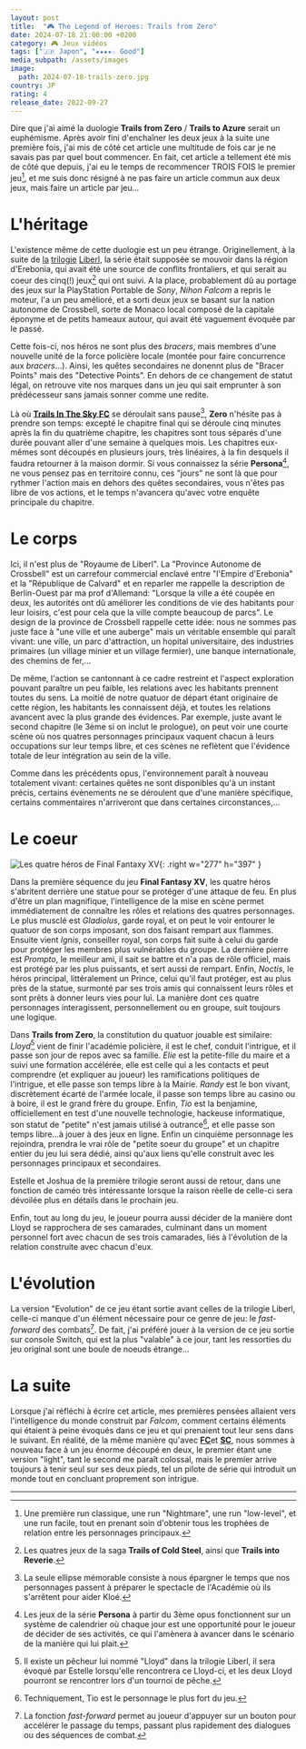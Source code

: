 ```yaml
---
layout: post
title:  "🎮 The Legend of Heroes: Trails from Zero"
date: 2024-07-18 21:00:00 +0200
category: 🎮 Jeux vidéos
tags: ["🇯🇵 Japon", "★★★★☆ Good"]
media_subpath: /assets/images
image:
  path: 2024-07-18-trails-zero.jpg
country: JP
rating: 4
release_date: 2022-09-27
---
```


Dire que j'ai aimé la duologie **Trails from Zero** / **Trails to Azure** serait un euphémisme. Après avoir fini d'enchaîner les deux jeux à la suite une première fois, j'ai mis de côté cet article une multitude de fois car je ne savais pas par quel bout commencer. En fait, cet article a tellement été mis de côté que depuis, j'ai eu le temps de recommencer TROIS FOIS le premier jeu[^1], et me suis donc résigné à ne pas faire un article commun aux deux jeux, mais faire un article par jeu...

# L'héritage

L'existence même de cette duologie est un peu étrange. Originellement, à la suite de [la](/posts/trails-sky-fc-evo/) [trilogie](/posts/trails-sky-sc-evo/) [Liberl](/posts/trails-sky-3rd-evo/), la série était supposée se mouvoir dans la région d'Erebonia, qui avait été une source de conflits frontaliers, et qui serait au coeur des cinq(!) jeux[^2] qui ont suivi. A la place, probablement dû au portage des jeux sur la PlayStation Portable de *Sony*, *Nihon Falcom* a repris le moteur, l'a un peu amélioré, et a sorti deux jeux se basant sur la nation autonome de Crossbell, sorte de Monaco local composé de la capitale éponyme et de petits hameaux autour, qui avait été vaguement évoquée par le passé.

Cette fois-ci, nos héros ne sont plus des *bracers*, mais membres d'une nouvelle unité de la force policière locale (montée pour faire concurrence aux *bracers*...). Ainsi, les quêtes secondaires ne donennt plus de "Bracer Points" mais des "Detective Points". En dehors de ce changement de statut légal, on retrouve vite nos marques dans un jeu qui sait emprunter à son prédécesseur sans jamais sonner comme une redite.

Là où [**Trails In The Sky FC**](/posts/trails-sky-fc-evo/) se déroulait sans pause[^3], **Zero** n'hésite pas à prendre son temps: excepté le chapitre final qui se déroule cinq minutes après la fin du quatrième chapitre, les chapitres sont tous séparés d'une durée pouvant aller d'une semaine à quelques mois. Les chapitres eux-mêmes sont découpés en plusieurs jours, très linéaires, à la fin desquels il faudra retourner à la maison dormir. Si vous connaissez la série **Persona**[^4], ne vous pensez pas en territoire connu, ces "jours" ne sont là que pour rythmer l'action mais en dehors des quêtes secondaires, vous n'êtes pas libre de vos actions, et le temps n'avancera qu'avec votre enquête principale du chapitre.

# Le corps

Ici, il n'est plus de "Royaume de Liberl". La "Province Autonome de Crossbell" est un carrefour commercial enclavé entre "l'Empire d'Erebonia" et la "République de Calvard" et en reparler me rappelle la description de Berlin-Ouest par ma prof d'Allemand: "Lorsque la ville a été coupée en deux, les autorités ont dû améliorer les conditions de vie des habitants pour leur loisirs, c'est pour cela que la ville compte beaucoup de parcs". Le design de la province de Crossbell rappelle cette idée: nous ne sommes pas juste face à "une ville et une auberge" mais un véritable ensemble qui paraît vivant: une ville, un parc d'attraction, un hopital universitaire, des industries primaires (un village minier et un village fermier), une banque internationale, des chemins de fer,...

De même, l'action se cantonnant à ce cadre restreint et l'aspect exploration pouvant paraître un peu faible, les relations avec les habitants prennent toutes du sens. La moitié de notre quatuor de départ étant originaire de cette région, les habitants les connaissent déjà, et toutes les relations avancent avec la plus grande des évidences. Par exemple, juste avant le second chapitre (le 3ème si on inclut le prologue), on peut voir une courte scène où nos quatres personnages principaux vaquent chacun à leurs occupations sur leur temps libre, et ces scènes ne reflètent que l'évidence totale de leur intégration au sein de la ville.

Comme dans les précédents opus, l'environnement paraît à nouveau totalement vivant: certaines quêtes ne sont disponibles qu'à un instant précis, certains évènements ne se déroulent que d'une manière spécifique, certains commentaires n'arriveront que dans certaines circonstances,...

# Le coeur
![Les quatre héros de Final Fantaxy XV](2024-07-18-FFXV_Afrojack_Trailer_screenshot_03.png){: .right w="277" h="397" }

Dans la première séquence du jeu **Final Fantasy XV**, les quatre héros s'abritent derrière une statue pour se protéger d'une attaque de feu. En plus d'être un plan magnifique, l'intelligence de la mise en scène permet immédiatement de connaître les rôles et relations des quatres personnages. Le plus musclé est *Gladiolus*, garde royal, et on peut le voir entourer le quatuor de son corps imposant, son dos faisant rempart aux flammes. Ensuite vient *Ignis*, conseiller royal, son corps fait suite à celui du garde pour protéger les membres plus vulnérables du groupe. La dernière pierre est *Prompto*, le meilleur ami, il sait se battre et n'a pas de rôle officiel, mais est protégé par les plus puissants, et sert aussi de rempart. Enfin, *Noctis*, le héros principal, littéralement un Prince, celui qu'il faut protéger, est au plus près de la statue, surmonté par ses trois amis qui connaissent leurs rôles et sont prêts à donner leurs vies pour lui. La manière dont ces quatre personnages interagissent, personnellement ou en groupe, suit toujours une logique.

Dans **Trails from Zero**, la constitution du quatuor jouable est similaire: *Lloyd*[^5] vient de finir l'académie policière, il est le chef, conduit l'intrigue, et il passe son jour de repos avec sa famille. *Elie* est la petite-fille du maire et a suivi une formation accélérée, elle est celle qui a les contacts et peut comprendre (et expliquer au joueur) les ramifications politiques de l'intrigue, et elle passe son temps libre à la Mairie. *Randy* est le bon vivant, discrètement écarté de l'armée locale, il passe son temps libre au casino ou à boire, il est le grand frère du groupe. Enfin, *Tio* est la benjamine, officiellement en test d'une nouvelle technologie, hackeuse informatique, son statut de "petite" n'est jamais utilisé à outrance[^6], et elle passe son temps libre...à jouer à des jeux en ligne. Enfin un cinquième personnage les rejoindra, prendra le vrai rôle de "petite soeur du groupe" et un chapitre entier du jeu lui sera dédié, ainsi qu'aux liens qu'elle construit avec les personnages principaux et secondaires.

Estelle et Joshua de la première trilogie seront aussi de retour, dans une fonction de caméo très intéressante lorsque la raison réelle de celle-ci sera dévoilée plus en détails dans le prochain jeu.

Enfin, tout au long du jeu, le joueur pourra aussi décider de la manière dont Lloyd se rapprochera de ses camarades, culminant dans un moment personnel fort avec chacun de ses trois camarades, liés à l'évolution de la relation construite avec chacun d'eux.

# L'évolution

La version "Evolution" de ce jeu étant sortie avant celles de la trilogie Liberl, celle-ci manque d'un élément nécessaire pour ce genre de jeu: le *fast-forward* des combats[^7]. De fait, j'ai préféré jouer à la version de ce jeu sortie sur console Switch, qui est la plus "valable" à ce jour, tant les ressorties du jeu original sont une boule de noeuds étrange...

# La suite

Lorsque j'ai réfléchi à écrire cet article, mes premières pensées allaient vers l'intelligence du monde construit par *Falcom*, comment certains éléments qui étaient à peine évoqués dans ce jeu et qui prenaient tout leur sens dans le suivant. En réalité, de la même manière qu'avec [**FC**](/posts/trails-sky-fc-evo/)et [**SC**](/posts/trails-sky-sc-evo/), nous sommes à nouveau face à un jeu énorme découpé en deux, le premier étant une version "light", tant le second me paraît colossal, mais le premier arrive toujours à tenir seul sur ses deux pieds, tel un pilote de série qui introduit un monde tout en concluant proprement son intrigue.

* * *
[^1]: Une première run classique, une run "Nightmare", une run "low-level", et une run facile, tout en prenant soin d'obtenir tous les trophées de relation entre les personnages principaux.
[^2]: Les quatres jeux de la saga **Trails of Cold Steel**, ainsi que **Trails into Reverie**.
[^3]: La seule ellipse mémorable consiste à nous épargner le temps que nos personnages passent à préparer le spectacle de l'Académie où ils s'arrêtent pour aider Kloé.
[^4]: Les jeux de la série **Persona** à partir du 3ème opus fonctionnent sur un système de calendrier où chaque jour est une opportunité pour le joueur de décider de ses activités, ce qui l'amènera à avancer dans le scénario de la manière qui lui plait.
[^5]: Il existe un pêcheur lui nommé "Lloyd" dans la trilogie Liberl, il sera évoqué par Estelle lorsqu'elle rencontrera ce Lloyd-ci, et les deux Lloyd pourront se rencontrer lors d'un tournoi de pêche.
[^6]: Techniquement, Tio est le personnage le plus fort du jeu.
[^7]: La fonction *fast-forward* permet au joueur d'appuyer sur un bouton pour accélérer le passage du temps, passant plus rapidement des dialogues ou des séquences de combat.
